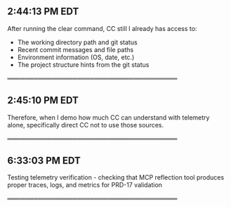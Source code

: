 ## 2:44:13 PM EDT

After running the clear command, CC still I already has access to:

  - The working directory path and git status
  - Recent commit messages and file paths
  - Environment information (OS, date, etc.)
  - The project structure hints from the git status

═══════════════════════════════════════

## 2:45:10 PM EDT

Therefore, when I demo how much CC can understand with telemetry alone, specifically direct CC not to use those sources.

═══════════════════════════════════════

## 6:33:03 PM EDT

Testing telemetry verification - checking that MCP reflection tool produces proper traces, logs, and metrics for PRD-17 validation

═══════════════════════════════════════

